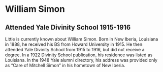 # William Simon
## Attended Yale Divinity School 1915-1916
Little is currently known about William Simon. Born in New Iberia, Louisiana in 1888, he received his BS from Howard University in 1915. He then attended Yale Divinity School from 1915 to 1916, but did not receive a degree. In a 1922 Divinity School publication, his residence was listed as Louisiana. In the 1948 Yale alumni directory, his address was provided only as “Care of Mitchell Simon” in his hometown of New Iberia.
